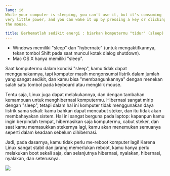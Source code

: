 ```yaml
---
lang: id
While your computer is sleeping, you can't use it, but it's consuming 
very little power, and you can wake it up by pressing a key or clicking 
the mouse.

title: Berhematlah sedikit energi : biarkan komputermu "tidur" (sleep) atau "hibernasi" (hybernate).
---
```


<ul>
<li>Windows memiliki "sleep" dan "hybernate" (untuk mengaktifkannya, tekan tombol Shift pada saat muncul kotak dialog shutdown).</li>
<li>Mac OS X hanya memiliki "sleep".</li>
</ul>

Saat komputermu dalam kondisi "sleep", kamu tidak dapat menggunakannya, tapi komputer masih mengonsumsi listrik dalam jumlah yang sangat sedikit, dan kamu bisa "membangunkannya" dengan menekan salah satu tombol pada keyboard atau mengklik mouse.

Tentu saja, Linux juga dapat melakukannya, dan dengan tambahan kemampuan untuk menghibernasi komputermu. Hibernasi sangat mirip dengan "sleep", tetapi dalam hal ini komputer tidak menggunakan daya listrik sama sekali: kamu bahkan dapat mencabut steker, dan itu tidak akan membahayakan sistem. Hal ini sangat berguna pada laptop: kapanpun kamu ingin berpindah tempat, hibernasikan saja komputermu, cabut steker, dan saat kamu memasukkan stekernya lagi, kamu akan menemukan semuanya seperti dalam keadaan sebelum dihibernasi.

Jadi, pada dasarnya, kamu tidak perlu me-reboot komputer lagi! Karena Linux sangat stabil dan jarang memerlukan reboot, kamu hanya perlu melakukan boot sekali saja, dan selanjutnya hibernasi, nyalakan, hibernasi, nyalakan, dan seterusnya.

<img src="Images/suspend_hibernate_thumb.png" />





